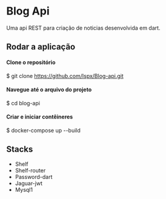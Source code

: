 # Blog Api

Uma api REST para criação de noticias desenvolvida em dart.


## Rodar a aplicação

#### Clone o repositório

$ git clone https://github.com/Ispx/Blog-api.git

#### Navegue até o arquivo do projeto

$ cd blog-api

#### Criar e iniciar contêineres

$ docker-compose up --build


## Stacks

* Shelf
* Shelf-router
* Password-dart
* Jaguar-jwt
* Mysql1
